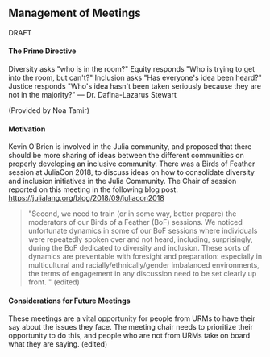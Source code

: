 ## Management of Meetings

DRAFT 

#### The Prime Directive

Diversity asks "who is in the room?"
Equity responds "Who is trying to get into the room, but can't?"
Inclusion asks "Has everyone's idea been heard?"
Justice responds "Who's idea hasn't been taken seriously because they are not in the majority?"
 — Dr. Dafina-Lazarus Stewart
 
(Provided by Noa Tamir)

#### Motivation
Kevin O'Brien is involved in the Julia community, and proposed that there should be more sharing of ideas between the different communities on properly developing
an inclusive community. There was a Birds of Feather session at JuliaCon 2018, to discuss ideas on how to consolidate diversity and inclusion initiatives in the Julia Community.
The Chair of session reported on this meeting in the following blog post.
https://julialang.org/blog/2018/09/juliacon2018

> "Second, we need to train (or in some way, better prepare) the moderators of our Birds of a Feather (BoF) sessions. We noticed unfortunate dynamics in some of our BoF sessions where individuals were repeatedly spoken over and not heard, including, surprisingly, during the BoF dedicated to diversity and inclusion. These sorts of dynamics are preventable with foresight and preparation: especially in multicultural and racially/ethnically/gender imbalanced environments, the terms of engagement in any discussion need to be set clearly up front. " (edited)
 
#### Considerations for Future Meetings

These meetings are a vital opportunity for people from URMs to have their say about the issues they face. The meeting chair needs to prioritize their opportunity to do this, and people who are not from URMs take on board what they are saying. (edited)
